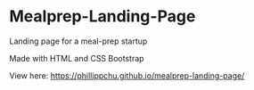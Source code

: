 # Mealprep-Landing-Page

Landing page for a meal-prep startup

Made with HTML and CSS Bootstrap

View here: https://phillippchu.github.io/mealprep-landing-page/

